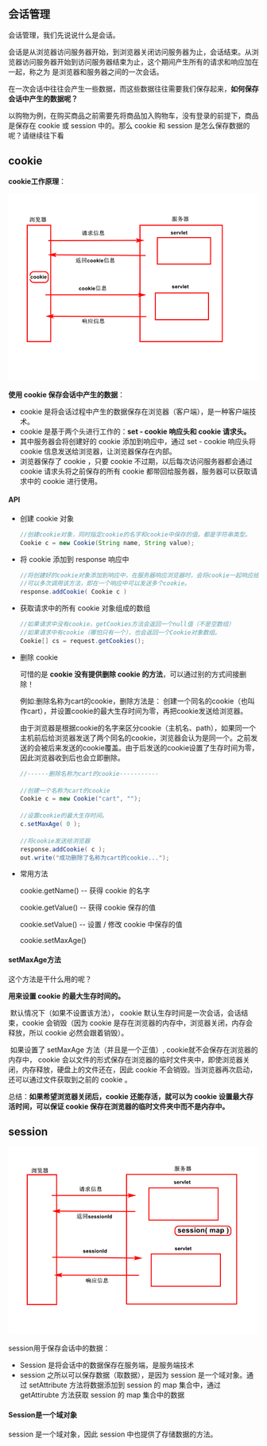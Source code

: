## 会话管理

会话管理，我们先说说什么是会话。

会话是从浏览器访问服务器开始，到浏览器关闭访问服务器为止，会话结束。从浏览器访问服务器开始到访问服务器结束为止，这个期间产生所有的请求和响应加在一起，称之为 是浏览器和服务器之间的一次会话。

在一次会话中往往会产生一些数据，而这些数据往往需要我们保存起来，**如何保存会话中产生的数据呢？**

以购物为例，在购买商品之前需要先将商品加入购物车，没有登录的前提下，商品是保存在 cookie 或 session 中的。那么 cookie 和 session 是怎么保存数据的呢？请继续往下看

## cookie

**cookie工作原理**：

![](../image/web/session/cookie.png)

**使用 cookie 保存会话中产生的数据**：

-  cookie 是将会话过程中产生的数据保存在浏览器（客户端），是一种客户端技术。
- cookie 是基于两个头进行工作的：**set - cookie 响应头和 cookie 请求头。**
- 其中服务器会将创建好的 cookie 添加到响应中，通过 set - cookie 响应头将 cookie 信息发送给浏览器，让浏览器保存在内部。
- 浏览器保存了 cookie ，只要 cookie 不过期，以后每次访问服务器都会通过 cookie 请求头将之前保存的所有 cookie 都带回给服务器，服务器可以获取请求中的 cookie 进行使用。

#### API

- 创建 cookie 对象

  ```java
  //创建cookie对象，同时指定cookie的名字和cookie中保存的值。都是字符串类型。
  Cookie c = new Cookie(String name, String value);
  ```

- 将 cookie 添加到 response 响应中

  ```java
  //将创建好的cookie对象添加到响应中，在服务器响应浏览器时，会将cookie一起响应给浏览器。
  //可以多次调用该方法，即在一个响应中可以发送多个cookie。
  response.addCookie( Cookie c )
  ```

- 获取请求中的所有 cookie 对象组成的数组

  ```java
  //如果请求中没有cookie，getCookies方法会返回一个null值（不是空数组）
  //如果请求中有cookie（哪怕只有一个），也会返回一个Cookie对象数组。
  Cookie[] cs = request.getCookies();
  ```

- 删除 cookie 

  可惜的是 **cookie 没有提供删除 cookie 的方法**，可以通过别的方式间接删除！

  例如:删除名称为cart的cookie，删除方法是：
  创建一个同名的cookie（也叫作cart），并设置cookie的最大生存时间为零，再把cookie发送给浏览器。

  由于浏览器是根据cookie的名字来区分cookie（主机名、path），如果同一个主机前后给浏览器发送了两个同名的cookie，浏览器会认为是同一个。之前发送的会被后来发送的cookie覆盖。由于后发送的cookie设置了生存时间为零，因此浏览器收到后也会立即删除。

  ```java
  //------删除名称为cart的cookie-----------
  
  //创建一个名称为cart的cookie
  Cookie c = new Cookie("cart", "");
  
  //设置cookie的最大生存时间。
  c.setMaxAge( 0 );
  
  //将cookie发送给浏览器
  response.addCookie( c );
  out.write("成功删除了名称为cart的cookie...");
  ```

- 常用方法

  cookie.getName()	-- 获得 cookie 的名字

  cookie.getValue()	--  获得 cookie 保存的值

  cookie.setValue()	-- 设置 / 修改 cookie 中保存的值

  cookie.setMaxAge() 

#### setMaxAge方法

这个方法是干什么用的呢？

**用来设置 cookie 的最大生存时间的。**

​			默认情况下（如果不设置该方法）， cookie 默认生存时间是一次会话，会话结束，cookie 会销毁（因为 cookie 是存在浏览器的内存中，浏览器关闭，内存会释放，所以 cookie 必然会跟着销毁）。

​			如果设置了 setMaxAge 方法（并且是一个正值）, cookie就不会保存在浏览器的内存中， cookie 会以文件的形式保存在浏览器的临时文件夹中，即使浏览器关闭，内存释放，硬盘上的文件还在，因此 cookie 不会销毁。当浏览器再次启动，还可以通过文件获取到之前的 cookie 。



总结：**如果希望浏览器关闭后，cookie 还能存活，就可以为 cookie 设置最大存活时间，可以保证 cookie 保存在浏览器的临时文件夹中而不是内存中。**

## session

![](../image/web/session/session.png)

session用于保存会话中的数据：

- Session 是将会话中的数据保存在服务端，是服务端技术
- session 之所以可以保存数据（取数据），是因为 session 是一个域对象。通过 setAttribute 方法将数据添加到 session 的 map 集合中，通过 getAttirubte 方法获取 session 的 map 集合中的数据

#### Session是一个域对象

session 是一个域对象，因此 session 中也提供了存储数据的方法。


